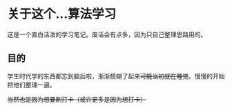 # 关于这个...算法学习

这是一个直白活泼的学习笔记。废话会有点多，因为只自己整理思路用的。



## 目的

学生时代学的东西都忘到脑后啦，渐渐模糊了起来~~可能当初就在睡觉~~。慢慢的开始把他们整理一遍。

~~当然也是因为想要刷打卡（或许更多是因为想打卡）~~

